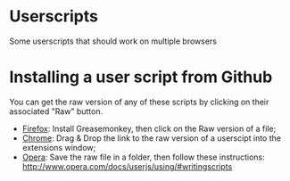 # Userscripts

Some userscripts that should work on multiple browsers

# Installing a user script from Github

You can get the raw version of any of these scripts by clicking on their associated "Raw" button.

* [Firefox](http://wiki.greasespot.net/Greasemonkey_Manual:Installing_Scripts): Install Greasemonkey, then click on the Raw version of a file;
* [Chrome](https://support.google.com/chrome_webstore/answer/2664769?p=crx_warning&rd=1): Drag & Drop the link to the raw version of a userscipt into the extensions window;
* [Opera](http://www.opera.com/docs/userjs/using/#writingscripts): Save the raw file in a folder, then follow these instructions: http://www.opera.com/docs/userjs/using/#writingscripts